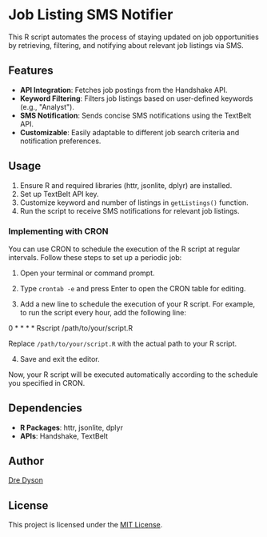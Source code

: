 # Job Listing SMS Notifier

This R script automates the process of staying updated on job opportunities by retrieving, filtering, and notifying about relevant job listings via SMS.

## Features

- **API Integration**: Fetches job postings from the Handshake API.
- **Keyword Filtering**: Filters job listings based on user-defined keywords (e.g., "Analyst").
- **SMS Notification**: Sends concise SMS notifications using the TextBelt API.
- **Customizable**: Easily adaptable to different job search criteria and notification preferences.

## Usage

1. Ensure R and required libraries (httr, jsonlite, dplyr) are installed.
2. Set up TextBelt API key.
3. Customize keyword and number of listings in `getListings()` function.
4. Run the script to receive SMS notifications for relevant job listings.

### Implementing with CRON

You can use CRON to schedule the execution of the R script at regular intervals. Follow these steps to set up a periodic job:

1. Open your terminal or command prompt.

2. Type `crontab -e` and press Enter to open the CRON table for editing.

3. Add a new line to schedule the execution of your R script. For example, to run the script every hour, add the following line:

0 * * * * Rscript /path/to/your/script.R


Replace `/path/to/your/script.R` with the actual path to your R script.

4. Save and exit the editor.

Now, your R script will be executed automatically according to the schedule you specified in CRON.

## Dependencies

- **R Packages**: httr, jsonlite, dplyr
- **APIs**: Handshake, TextBelt

## Author

[Dre Dyson](https://github.com/ergosumdre)

## License

This project is licensed under the [MIT License](LICENSE).
